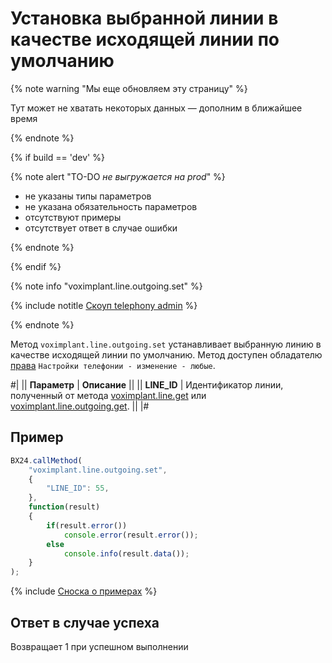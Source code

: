 # Установка выбранной линии в качестве исходящей линии по умолчанию

{% note warning "Мы еще обновляем эту страницу" %}

Тут может не хватать некоторых данных — дополним в ближайшее время

{% endnote %}

{% if build == 'dev' %}

{% note alert "TO-DO _не выгружается на prod_" %}

- не указаны типы параметров
- не указана обязательность параметров
- отсутствуют примеры
- отсутствует ответ в случае ошибки

{% endnote %}

{% endif %}

{% note info "voximplant.line.outgoing.set" %}

{% include notitle [Скоуп telephony admin](../../_includes/scope-telephony-admin.md) %}

{% endnote %}

Метод `voximplant.line.outgoing.set` устанавливает выбранную линию в качестве исходящей линии по умолчанию. Метод доступен обладателю [права](https://helpdesk.bitrix24.ru/open/18177766/) `Настройки телефонии - изменение - любые`.

#|
|| **Параметр** | **Описание** ||
|| **LINE_ID** | Идентификатор линии, полученный от метода [voximplant.line.get](voximplant-line-get.md) или [voximplant.line.outgoing.get](voximplant-line-outgoing-get.md). ||
|#

## Пример

```js
BX24.callMethod(
    "voximplant.line.outgoing.set",
    {
        "LINE_ID": 55,
    },
    function(result)
    {
        if(result.error())
            console.error(result.error());
        else
            console.info(result.data());
    }
);
```

{% include [Сноска о примерах](../../../../_includes/examples.md) %}

## Ответ в случае успеха

Возвращает 1 при успешном выполнении